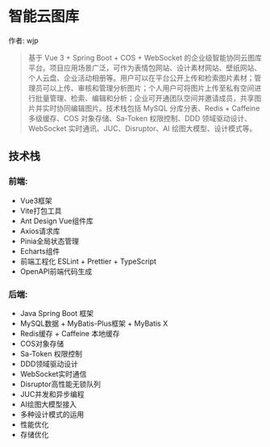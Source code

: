 # 智能云图库
作者: wjp
> 基于 Vue 3 + Spring Boot + COS + WebSocket 的企业级智能协同云图库平台。项目应用场景广泛，可作为表情包网站、设计素材网站、壁纸网站、个人云盘、企业活动相册等。用户可以在平台公开上传和检索图片素材；管理员可以上传、审核和管理分析图片；个人用户可将图片上传至私有空间进行批量管理、检索、编辑和分析；企业可开通团队空间并邀请成员，共享图片并实时协同编辑图片。技术栈包括 MySQL 分库分表、Redis + Caffeine 多级缓存、COS 对象存储、Sa-Token 权限控制、DDD 领域驱动设计、WebSocket 实时通讯、JUC、Disruptor、AI 绘图大模型、设计模式等。

## 技术栈
### 前端: 
- Vue3框架
- Vite打包工具
- Ant Design Vue组件库
- Axios请求库
- Pinia全局状态管理
- Echarts组件
- 前端工程化 ESLint + Prettier + TypeScript
- OpenAPI前端代码生成

### 后端:
- Java Spring Boot 框架
- MySQL数据 + MyBatis-Plus框架 + MyBatis X
- Redis缓存 + Caffeine 本地缓存
- COS对象存储
- Sa-Token 权限控制
- DDD领域驱动设计
- WebSocket实时通信
- Disruptor高性能无锁队列
- JUC并发和异步编程
- AI绘图大模型接入
- 多种设计模式的运用
- 性能优化
- 存储优化

  

